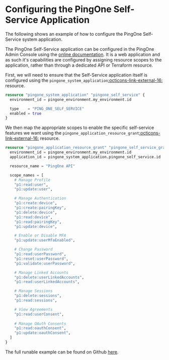 # Configuring the PingOne Self-Service Application

The following shows an example of how to configure the PingOne Self-Service system application.

The PingOne Self-Service application can be configured in the PingOne Admin Console using the [online documentation](https://docs.pingidentity.com/r/en-us/pingone/p1_c_self_service).  It is a web application and as such it's capabilities are configured by assigning resource scopes to the application, rather than through a dedicated API or Terraform resource.

First, we will need to ensure that the Self-Service application itself is configured using the `pingone_system_application`<a href="https://registry.terraform.io/providers/pingidentity/pingone/latest/docs/resources/system_application" target="_blank">:octicons-link-external-16:</a> resource.
``` terraform
resource "pingone_system_application" "pingone_self_service" {
  environment_id = pingone_environment.my_environment.id

  type    = "PING_ONE_SELF_SERVICE"
  enabled = true
}
```

We then map the appropriate scopes to enable the specific self-service features we want using the `pingone_application_resource_grant`<a href="https://registry.terraform.io/providers/pingidentity/pingone/latest/docs/resources/application_resource_grant" target="_blank">:octicons-link-external-16:</a> resource.
``` terraform
resource "pingone_application_resource_grant" "pingone_self_service_grants" {
  environment_id = pingone_environment.my_environment.id
  application_id = pingone_system_application.pingone_self_service.id

  resource_name = "PingOne API"

  scope_names = [
    # Manage Profile
    "p1:read:user",
    "p1:update:user",

    # Manage Authentication
    "p1:create:device",
    "p1:create:pairingKey",
    "p1:delete:device",
    "p1:read:device",
    "p1:read:pairingKey",
    "p1:update:device",

    # Enable or Disable MFA
    "p1:update:userMfaEnabled",

    # Change Password
    "p1:read:userPassword",
    "p1:reset:userPassword",
    "p1:validate:userPassword",

    # Manage Linked Accounts
    "p1:delete:userLinkedAccounts",
    "p1:read:userLinkedAccounts",

    # Manage Sessions
    "p1:delete:sessions",
    "p1:read:sessions",

    # View Agreements
    "p1:read:userConsent",
    
    # Manage OAuth Consents
    "p1:read:oauthConsent",
    "p1:update:oauthConsent",
  ]
}
```

The full runable example can be found on Github [here](https://github.com/pingidentity/terraform-docs/tree/main/examples/pingone-configuring-the-self-service-application).